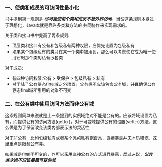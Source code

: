 ### 一、使类和成员的可访问性最小化

书中提到第一规则是 ***尽可能使每个类和成员不被外界访问***。当然这条规则本身过于理想化，Java本就是靠许多类和方法的
共同协作来实现需求的。

关于类和接口书中提高了两条规则:
* 顶层类和接口有公有和包级私有两种权限，应优先设置为包级私有
* 如果某个包级私有的类只在某一个类中被用到，那么可以考虑使它成为唯一使用它的那个类的私有嵌套类

对于成员:
* 有四种访问权限:公有 > 受保护 > 包级私有 > 私有
* 对于除了公有静态final域之外场景，公有类不应该包含公有域，并且确保公有静态final域所引用的对象不可变

### 二、在公有类中使用访问方法而非公有域

这条规则简单来说就是上一条提到的实例域绝对不能是公有的。应该将域设置为私有，而提供公有的访问方法(getter)，对于可变域提供公有的设置(setter)方法。这么做是为了保留改变该类内部表示法的灵活性

对于非公有，比如包级私有或者某个类的私有嵌套类，直接暴露并无本质错误。这里重点是限制公有类。

如果域是final不可变的，也可以采用直接公有的方式进行暴露，反过来说，***公有类永远不应该暴露可变的域***

